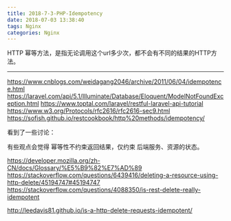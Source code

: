 ```yaml
---
title: 2018-7-3-PHP-Idempotency
date: 2018-07-03 13:38:40
tags: Nginx
categories: Nginx
---
```


HTTP 幂等方法，是指无论调用这个url多少次，都不会有不同的结果的HTTP方法。

<!-- more -->

---


https://www.cnblogs.com/weidagang2046/archive/2011/06/04/idempotence.html
https://laravel.com/api/5.1/Illuminate/Database/Eloquent/ModelNotFoundException.html
https://www.toptal.com/laravel/restful-laravel-api-tutorial
https://www.w3.org/Protocols/rfc2616/rfc2616-sec9.html
https://sofish.github.io/restcookbook/http%20methods/idempotency/

看到了一些讨论：

有些观点会觉得 幂等性不约束返回结果，仅约束 后端服务、资源的状态。

https://developer.mozilla.org/zh-CN/docs/Glossary/%E5%B9%82%E7%AD%89
https://stackoverflow.com/questions/6439416/deleting-a-resource-using-http-delete/45194747#45194747
https://stackoverflow.com/questions/4088350/is-rest-delete-really-idempotent

http://leedavis81.github.io/is-a-http-delete-requests-idempotent/